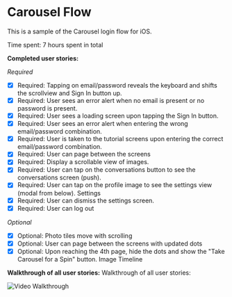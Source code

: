 # Carousel Flow
This is a sample of the Carousel login flow for iOS. 
 
Time spent: 7 hours spent in total

**Completed user stories:**

_Required_

* [x] Required: Tapping on email/password reveals the keyboard and shifts the scrollview and Sign In button up.
* [x] Required: User sees an error alert when no email is present or no password is present.
* [x] Required: User sees a loading screen upon tapping the Sign In button.
* [x] Required: User sees an error alert when entering the wrong email/password combination.
* [x] Required: User is taken to the tutorial screens upon entering the correct email/password combination.
* [x] Required: User can page between the screens
* [x] Required: Display a scrollable view of images.
* [x] Required: User can tap on the conversations button to see the conversations screen (push).
* [x] Required: User can tap on the profile image to see the settings view (modal from below).
Settings
* [x] Required: User can dismiss the settings screen.
* [x] Required: User can log out

_Optional_
 
* [x] Optional: Photo tiles move with scrolling
* [x] Optional: User can page between the screens with updated dots
* [x] Optional: Upon reaching the 4th page, hide the dots and show the "Take Carousel for a Spin" button.
Image Timeline

**Walkthrough of all user stories:**
Walkthrough of all user stories:

![Video Walkthrough](walkthrough.gif)